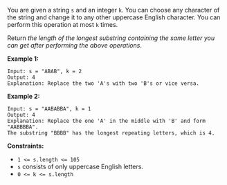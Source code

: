 You are given a string `s` and an integer `k`. You can choose any character of
the string and change it to any other uppercase English character. You can
perform this operation at most `k` times.

Return _the length of the longest substring containing the same letter you can
get after performing the above operations_.



**Example 1:**

    
    
    Input: s = "ABAB", k = 2
    Output: 4
    Explanation: Replace the two 'A's with two 'B's or vice versa.
    

**Example 2:**

    
    
    Input: s = "AABABBA", k = 1
    Output: 4
    Explanation: Replace the one 'A' in the middle with 'B' and form "AABBBBA".
    The substring "BBBB" has the longest repeating letters, which is 4.
    



**Constraints:**

  * `1 <= s.length <= 105`
  * `s` consists of only uppercase English letters.
  * `0 <= k <= s.length`

